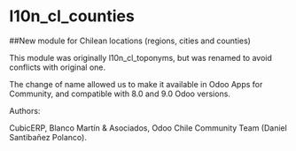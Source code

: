 # l10n_cl_counties

##New module for Chilean locations (regions, cities and counties)

This module was originally l10n_cl_toponyms, but was renamed to avoid conflicts with original one.

The change of name allowed us to make it available in Odoo Apps for Community, and compatible with 8.0 and 9.0 Odoo versions.

Authors:

CubicERP, Blanco Martín & Asociados, Odoo Chile Community Team (Daniel Santibañez Polanco).


